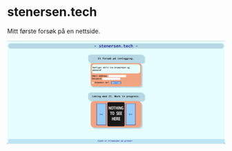 # stenersen.tech
Mitt første forsøk på en nettside.

![7 des](https://github.com/fstenersen/stenersen.tech/blob/main/img/7%20Des%202022.png?raw=true)
